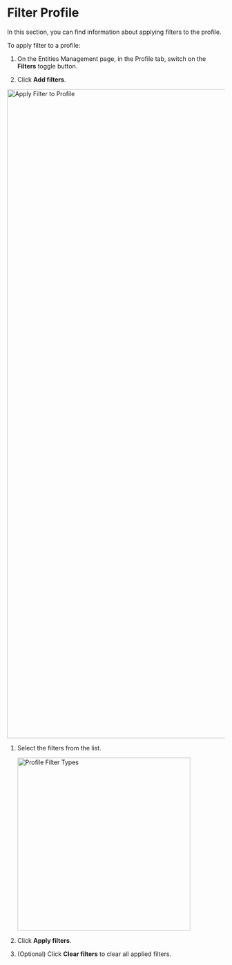 # Filter Profile

In this section, you can find information about applying filters to the profile.

To apply filter to a profile:

1. On the Entities Management page, in the Profile tab, switch on the **Filters** toggle button.

1. Click **Add filters**.

<img src="../images/apply-filters-to-profile.png" alt="Apply Filter to Profile" width="1500" height="1500"/>

1. Select the filters from the list.

    <img src="../images/profile-filter-types.png" alt="Profile Filter Types" width="400" height="400"/>

1. Click **Apply filters**.
1. (Optional) Click **Clear filters** to clear all applied filters.